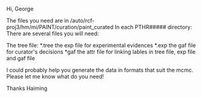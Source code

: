 Hi, George

The files you need are in /auto/rcf-proj3/hm/mi/PAINT/curation/paint_curated
In each PTHR##### directory:
There are several files you will need:

The tree file: *.tree
the exp file for experimental evidences  *.exp
the gaf file for curator's decisions *gaf
the attr file for linking lables in tree file, exp file and gaf file

I could probably help you generate the data in formats that suit the mcmc. 
Please let me know what do you need!

Thanks
Haiming
